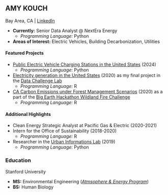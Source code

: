 ## AMY KOUCH

Bay Area, CA | [LinkedIn](https://www.linkedin.com/in/amykouch/)
- **Currently:** Senior Data Analyst @ NextEra Energy
  - *Programming Language:* Python
- **Areas of Interest:** Electric Vehicles, Building Decarbonization, Utilities

#### Featured Projects
- [Public Electric Vehicle Charging Stations in the United States](https://github.com/amykouch/projects/tree/main/2024-ev-charging-stations) (2024)
  - *Programming Language:* Python
- [Electricity generation in the United States](https://github.com/amykouch/projects/blob/data-challenge-lab/2020-dcl-final/reports/step_6_final_report.md) (2020) as my final project in the [Data Challenge Lab](https://datalab.stanford.edu/challenge-lab)
  - *Programming Language:* R
- [CA Carbon Emissions under Forest Management Scenarios](https://devpost.com/software/ca-carbon-emissions-under-forest-management-scenarios) (2020) as a part of the [Big Earth Hackathon Wildland Fire Challenge](https://cardinalservice.stanford.edu/opportunities/big-earth-hackathon-wildland-fire-challenge)
  - *Programming Language:* R

#### Additional Highlights
- Clean Energy Strategic Analyst at Pacific Gas & Electric (2020-2021)
- Intern for the Office of Sustainability (2018-2020)
  - *Programming Language:* R
- Researcher in the [Urban Informations Lab](https://www.uil.stanford.edu/) (2019)
  - *Programming Language:* Python

### Education
Stanford University
- **MS:** Environmental Engineering ([*Atmsophere & Energy Program*](https://cee.stanford.edu/academics-admission/graduate-degrees/ms-programs/atmosphereenergy))
- **BS:** Human Biology

